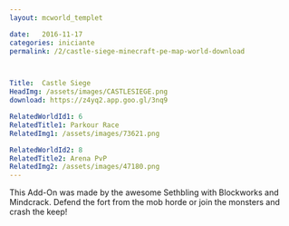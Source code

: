 ```yaml
---
layout: mcworld_templet

date:   2016-11-17
categories: iniciante
permalink: /2/castle-siege-minecraft-pe-map-world-download



Title:  Castle Siege
HeadImg: /assets/images/CASTLESIEGE.png
download: https://z4yq2.app.goo.gl/3nq9

RelatedWorldId1: 6
RelatedTitle1: Parkour Race
RelatedImg1: /assets/images/73621.png

RelatedWorldId2: 8
RelatedTitle2: Arena PvP
RelatedImg2: /assets/images/47180.png
---
```

This Add-On was made by the awesome Sethbling with Blockworks and Mindcrack. Defend the fort from the mob horde or join the monsters and crash the keep!
